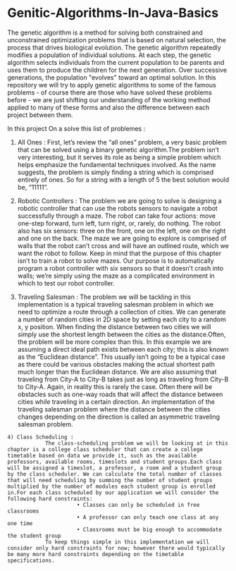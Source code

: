# Genitic-Algorithms-In-Java-Basics
The genetic algorithm is a method for solving both constrained and unconstrained optimization problems that is based on natural selection, the process that drives biological evolution. The genetic algorithm repeatedly modifies a population of individual solutions. At each step, the genetic algorithm selects individuals from the current population to be parents and uses them to produce the children for the next generation. Over successive generations, the population "evolves" toward an optimal solution. In this repository we will try to apply genetic algorithms to some of the famous problems - of course there are those who have solved these problems before - we are just shifting our understanding of the working method applied to many of these forms and also the difference between each project between them.

In this project On a solve this list of problemes : 
  
  1) All Ones : 
              First, let’s review the “all ones” problem, a very basic problem that can be solved using a binary genetic algorithm.The problem isn’t very interesting, but it serves its role as being a simple problem which helps emphasize the fundamental techniques involved. As the name suggests, the problem is simply finding a string which is comprised entirely of ones. So for a string with a length of 5 the best solution would be, “11111”.
  
  2) Robotic Controllers :
              The problem we are going to solve is designing a robotic controller that can use the robots sensors to navigate a robot successfully through a maze. The robot can take four actions: move one-step forward, turn left, turn right, or, rarely, do nothing. The robot also has six sensors: three on the front, one on the left, one on the right and one on the back. The maze we are going to explore is comprised of walls that the robot can’t cross and will have an outlined route,  which we want the robot to follow. Keep in mind that the purpose of this chapter isn’t to train a robot to solve mazes. Our purpose is to automatically program a robot controller with six sensors so that it doesn’t crash into walls; we’re simply using the maze as a complicated environment in which to test our robot controller.
              
   3) Traveling Salesman :
                The problem we will be tackling in this implementation is a typical traveling salesman problem in which we need to optimize a route through a collection of cities. We can generate a number of random cities in 2D space by setting each city to a random x, y position. When finding the distance between two cities we will simply use the shortest length between the cities as the distance.Often, the problem will be more complex than this. In this example we are assuming a direct ideal path exists between each city; this is also known as the “Euclidean distance”. This usually isn’t going to be a typical case as there could be various obstacles making the actual shortest path much longer than the Euclidean distance. We are also assuming that traveling from City-A to City-B takes just as long as traveling from City-B to City-A. Again, in reality this is rarely the case. Often there will be obstacles such as one-way roads that will affect the distance between cities while traveling in a certain direction. An implementation of the traveling salesman problem where the distance between the cities changes depending on the direction is called an asymmetric traveling salesman problem.
    
    4) Class Scheduling : 
                The class-scheduling problem we will be looking at in this chapter is a college class scheduler that can create a college timetable based on data we provide it, such as the available professors, available rooms, timeslots and student groups.Each class will be assigned a timeslot, a professor, a room and a student group by the class scheduler. We can calculate the total number of classes that will need scheduling by summing the number of student groups multiplied by the number of modules each student group is enrolled in.For each class scheduled by our application we will consider the following hard constraints:
                          • Classes can only be scheduled in free classrooms
                          • A professor can only teach one class at any one time
                          • Classrooms must be big enough to accommodate the student group
                To keep things simple in this implementation we will consider only hard constraints for now; however there would typically be many more hard constraints depending on the timetable specifications.